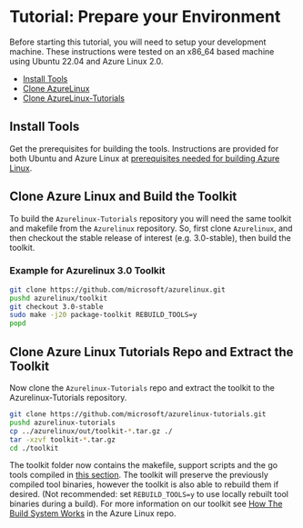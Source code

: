 # Tutorial: Prepare your Environment

Before starting this tutorial, you will need to setup your development machine.  These instructions were tested on an x86_64 based machine using Ubuntu 22.04 and Azure Linux 2.0.

- [Install Tools](#install-tools)
- [Clone AzureLinux](#clone-azure-linux-and-build-the-toolkit)
- [Clone AzureLinux-Tutorials](#clone-azure-linux-tutorials-repo-and-extract-the-toolkit)

## Install Tools

Get the prerequisites for building the tools. Instructions are provided for both Ubuntu and Azure Linux at [prerequisites needed for building Azure Linux](https://github.com/microsoft/azurelinux/blob/-/toolkit/docs/building/prerequisites.md).

## Clone Azure Linux and Build the Toolkit

To build the `Azurelinux-Tutorials` repository you will need the same toolkit and makefile from the `Azurelinux` repository.  So, first clone `Azurelinux`, and then checkout the stable release of interest (e.g. 3.0-stable), then build the toolkit.

### Example for Azurelinux 3.0 Toolkit

```bash
git clone https://github.com/microsoft/azurelinux.git
pushd azurelinux/toolkit
git checkout 3.0-stable
sudo make -j20 package-toolkit REBUILD_TOOLS=y
popd
```

## Clone Azure Linux Tutorials Repo and Extract the Toolkit

Now clone the `Azurelinux-Tutorials` repo and extract the toolkit to the Azurelinux-Tutorials repository.  

```bash
git clone https://github.com/microsoft/azurelinux-tutorials.git
pushd azurelinux-tutorials
cp ../azurelinux/out/toolkit-*.tar.gz ./
tar -xzvf toolkit-*.tar.gz
cd ./toolkit
```

The toolkit folder now contains the makefile, support scripts and the go tools compiled in [this section](#clone-azure-linux-and-build-the-toolkit). The toolkit will preserve the previously compiled tool binaries, however the toolkit is also able to rebuild them if desired. (Not recommended: set `REBUILD_TOOLS=y` to use locally rebuilt tool binaries during a build). For more information on our toolkit see [How The Build System Works](https://github.com/microsoft/azurelinux/blob/-/toolkit/docs/how_it_works/0_intro.md) in the Azure Linux repo.  
